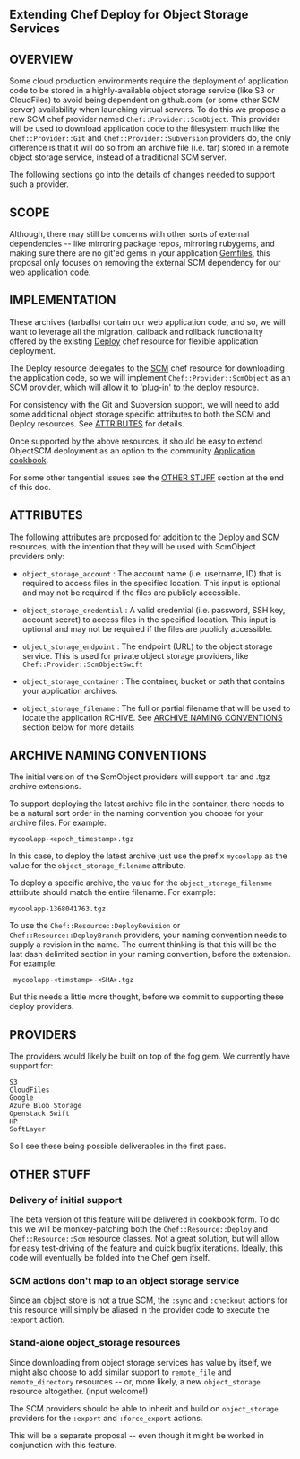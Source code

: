 ## Extending Chef Deploy for Object Storage Services


## OVERVIEW
Some cloud production environments require the deployment of application code to be stored in a highly-available object storage service (like S3 or CloudFiles) to avoid being dependent on github.com (or some other SCM server) availability when launching virtual servers.  To do this we propose a new SCM chef provider named ```Chef::Provider::ScmObject```.  This provider will be used to download application code to the filesystem much like the ```Chef::Provider::Git``` and ```Chef::Provider::Subversion``` providers do, the only difference is that it will do so from an archive file (i.e. tar) stored in a remote object storage service, instead of a traditional SCM server.

The following sections go into the details of changes needed to support such a provider.

## SCOPE
Although, there may still be concerns with other sorts of external dependencies -- like mirroring package repos, mirroring rubygems, and making sure there are no git'ed gems in your application [Gemfiles](http://gembundler.com/v1.3/gemfile.html), this proposal only focuses on removing the external SCM dependency for our web application code.


## IMPLEMENTATION
These archives (tarballs) contain our web application code, and so, we will want to leverage all the migration, callback and rollback functionality offered by the existing [Deploy](http://docs.opscode.com/resource_deploy.html) chef resource for flexible application deployment.

The Deploy resource delegates to the [SCM](http://docs.opscode.com/resource_scm.html) chef resource for downloading the application code, so we will implement ```Chef::Provider::ScmObject``` as an SCM provider, which will allow it to 'plug-in' to the deploy resource.

For consistency with the Git and Subversion support, we will need to add some additional object storage specific attributes to both the SCM and Deploy resources. See [ATTRIBUTES](#attributes) for details.

Once supported by the above resources, it should be easy to extend ObjectSCM deployment as an option to the community [Application cookbook](http://community.opscode.com/cookbooks/application).

For some other tangential issues see the [OTHER STUFF](#other-stuff) section at the end of this doc.


## ATTRIBUTES
The following attributes are proposed for addition to the Deploy and SCM resources, with the intention that they will be used with ScmObject providers only:

* ```object_storage_account```  :  The account name (i.e. username, ID) that is required to access files in the specified location. This input is optional and may not be required if the files are publicly accessible.

* ```object_storage_credential``` : A valid credential (i.e. password, SSH key, account secret) to access files in the specified location. This input is optional and may not be required if the files are publicly accessible.

* ```object_storage_endpoint``` : The endpoint (URL) to the object storage service.  This is used for private object storage providers, like ```Chef::Provider::ScmObjectSwift```

* ```object_storage_container``` : The container, bucket or path that contains your application archives.

* ```object_storage_filename``` : The full or partial filename that will be used to locate the application RCHIVE. See [ARCHIVE NAMING CONVENTIONS](#archive-naming-conventions) section below for more details

## ARCHIVE NAMING CONVENTIONS

The initial version of the ScmObject providers will support .tar and .tgz archive extensions.

To support deploying the latest archive file in the container, there needs to be a natural sort order in the naming convention you choose for your archive files. For example: 
  
    mycoolapp-<epoch_timestamp>.tgz
  
In this case, to deploy the latest archive just use the prefix ```mycoolapp``` as the value for the ```object_storage_filename``` attribute.

To deploy a specific archive, the value for the ```object_storage_filename``` attribute should match the entire filename.  For example:  

    mycoolapp-1368041763.tgz

To use the ```Chef::Resource::DeployRevision``` or ```Chef::Resource::DeployBranch``` providers, your naming convention needs to supply a revision in the name.  The current thinking is that this will be the last dash delimited section in your naming convention, before the extension.  For example:

     mycoolapp-<timstamp>-<SHA>.tgz
     
But this needs a little more thought, before we commit to supporting these deploy providers.


## PROVIDERS
The providers would likely be built on top of the fog gem.  We currently have support for:

    S3
    CloudFiles
    Google
    Azure Blob Storage
    Openstack Swift
    HP
    SoftLayer

So I see these being possible deliverables in the first pass.


## OTHER STUFF

### Delivery of initial support
The beta version of this feature will be delivered in cookbook form.  To do this we will be monkey-patching both the ```Chef::Resource::Deploy``` and ```Chef::Resource::Scm``` resource classes.  Not a great solution, but will allow for easy test-driving of the feature and quick bugfix iterations.  Ideally, this code will eventually be folded into the Chef gem itself.

### SCM actions don't map to an object storage service
Since an object store is not a true SCM, the ```:sync``` and ```:checkout``` actions for this resource will simply be aliased in the provider code to execute the ```:export``` action.

### Stand-alone object_storage resources
Since downloading from object storage services has value by itself, we might also choose to add similar support to ```remote_file``` and ```remote_directory``` resources -- or, more likely, a new ```object_storage``` resource altogether.  (input welcome!)

The SCM providers should be able to inherit and build on ```object_storage``` providers for the ```:export``` and ```:force_export``` actions.

This will be a separate proposal -- even though it might be worked in conjunction with this feature.

